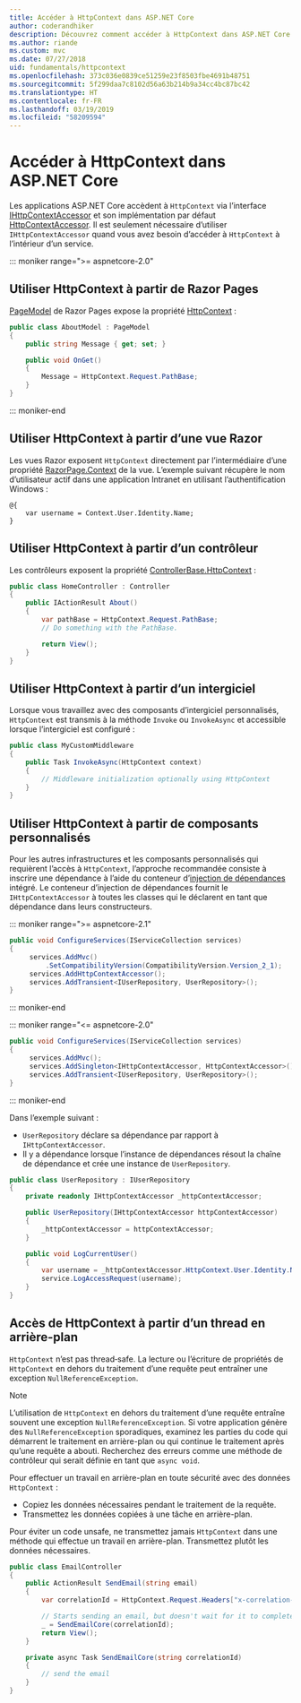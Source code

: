 ```yaml
---
title: Accéder à HttpContext dans ASP.NET Core
author: coderandhiker
description: Découvrez comment accéder à HttpContext dans ASP.NET Core.
ms.author: riande
ms.custom: mvc
ms.date: 07/27/2018
uid: fundamentals/httpcontext
ms.openlocfilehash: 373c036e0839ce51259e23f8503fbe4691b48751
ms.sourcegitcommit: 5f299daa7c8102d56a63b214b9a34cc4bc87bc42
ms.translationtype: HT
ms.contentlocale: fr-FR
ms.lasthandoff: 03/19/2019
ms.locfileid: "58209594"
---
```

# <a name="access-httpcontext-in-aspnet-core"></a>Accéder à HttpContext dans ASP.NET Core

Les applications ASP.NET Core accèdent à `HttpContext` via l’interface [IHttpContextAccessor](/dotnet/api/microsoft.aspnetcore.http.ihttpcontextaccessor) et son implémentation par défaut [HttpContextAccessor](/dotnet/api/microsoft.aspnetcore.http.httpcontextaccessor). Il est seulement nécessaire d’utiliser `IHttpContextAccessor` quand vous avez besoin d’accéder à `HttpContext` à l’intérieur d’un service.

::: moniker range=">= aspnetcore-2.0"

## <a name="use-httpcontext-from-razor-pages"></a>Utiliser HttpContext à partir de Razor Pages

[PageModel](/dotnet/api/microsoft.aspnetcore.mvc.razorpages.pagemodel) de Razor Pages expose la propriété [HttpContext](/dotnet/api/microsoft.aspnetcore.mvc.razorpages.pagemodel.httpcontext) :

```csharp
public class AboutModel : PageModel
{
    public string Message { get; set; }

    public void OnGet()
    {
        Message = HttpContext.Request.PathBase;
    }
}
```

::: moniker-end

## <a name="use-httpcontext-from-a-razor-view"></a>Utiliser HttpContext à partir d’une vue Razor

Les vues Razor exposent `HttpContext` directement par l’intermédiaire d’une propriété [RazorPage.Context](/dotnet/api/microsoft.aspnetcore.mvc.razor.razorpage.context#Microsoft_AspNetCore_Mvc_Razor_RazorPage_Context) de la vue. L’exemple suivant récupère le nom d’utilisateur actif dans une application Intranet en utilisant l’authentification Windows :

```cshtml
@{
    var username = Context.User.Identity.Name;
}
```

## <a name="use-httpcontext-from-a-controller"></a>Utiliser HttpContext à partir d’un contrôleur

Les contrôleurs exposent la propriété [ControllerBase.HttpContext](/dotnet/api/microsoft.aspnetcore.mvc.controllerbase.httpcontext) :

```csharp
public class HomeController : Controller
{
    public IActionResult About()
    {
        var pathBase = HttpContext.Request.PathBase;
        // Do something with the PathBase.

        return View();
    }
}
```

## <a name="use-httpcontext-from-middleware"></a>Utiliser HttpContext à partir d’un intergiciel

Lorsque vous travaillez avec des composants d’intergiciel personnalisés, `HttpContext` est transmis à la méthode `Invoke` ou `InvokeAsync` et accessible lorsque l’intergiciel est configuré :

```csharp
public class MyCustomMiddleware
{
    public Task InvokeAsync(HttpContext context)
    {
        // Middleware initialization optionally using HttpContext
    }
}
```

## <a name="use-httpcontext-from-custom-components"></a>Utiliser HttpContext à partir de composants personnalisés

Pour les autres infrastructures et les composants personnalisés qui requièrent l’accès à `HttpContext`, l’approche recommandée consiste à inscrire une dépendance à l’aide du conteneur d’[injection de dépendances](xref:fundamentals/dependency-injection) intégré. Le conteneur d’injection de dépendances fournit le `IHttpContextAccessor` à toutes les classes qui le déclarent en tant que dépendance dans leurs constructeurs.

::: moniker range=">= aspnetcore-2.1"

```csharp
public void ConfigureServices(IServiceCollection services)
{
     services.AddMvc()
         .SetCompatibilityVersion(CompatibilityVersion.Version_2_1);
     services.AddHttpContextAccessor();
     services.AddTransient<IUserRepository, UserRepository>();
}
```

::: moniker-end

::: moniker range="<= aspnetcore-2.0"

```csharp
public void ConfigureServices(IServiceCollection services)
{
     services.AddMvc();
     services.AddSingleton<IHttpContextAccessor, HttpContextAccessor>();
     services.AddTransient<IUserRepository, UserRepository>();
}
```

::: moniker-end

Dans l’exemple suivant :

* `UserRepository` déclare sa dépendance par rapport à `IHttpContextAccessor`.
* Il y a dépendance lorsque l’instance de dépendances résout la chaîne de dépendance et crée une instance de `UserRepository`.

```csharp
public class UserRepository : IUserRepository
{
    private readonly IHttpContextAccessor _httpContextAccessor;

    public UserRepository(IHttpContextAccessor httpContextAccessor)
    {
        _httpContextAccessor = httpContextAccessor;
    }

    public void LogCurrentUser()
    {
        var username = _httpContextAccessor.HttpContext.User.Identity.Name;
        service.LogAccessRequest(username);
    }
}
```

## <a name="httpcontext-access-from-a-background-thread"></a>Accès de HttpContext à partir d’un thread en arrière-plan

`HttpContext` n’est pas thread‑safe. La lecture ou l’écriture de propriétés de `HttpContext` en dehors du traitement d’une requête peut entraîner une exception `NullReferenceException`.

> [!NOTE]
> L’utilisation de `HttpContext` en dehors du traitement d’une requête entraîne souvent une exception `NullReferenceException`. Si votre application génère des `NullReferenceException` sporadiques, examinez les parties du code qui démarrent le traitement en arrière-plan ou qui continue le traitement après qu’une requête a abouti. Recherchez des erreurs comme une méthode de contrôleur qui serait définie en tant que `async void`.

Pour effectuer un travail en arrière-plan en toute sécurité avec des données `HttpContext` :

* Copiez les données nécessaires pendant le traitement de la requête.
* Transmettez les données copiées à une tâche en arrière-plan.

Pour éviter un code unsafe, ne transmettez jamais `HttpContext` dans une méthode qui effectue un travail en arrière-plan. Transmettez plutôt les données nécessaires.

```csharp
public class EmailController
{
    public ActionResult SendEmail(string email)
    {
        var correlationId = HttpContext.Request.Headers["x-correlation-id"].ToString();

        // Starts sending an email, but doesn't wait for it to complete
        _ = SendEmailCore(correlationId);
        return View();
    }

    private async Task SendEmailCore(string correlationId)
    {
        // send the email
    }
}
